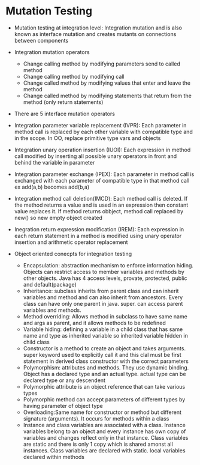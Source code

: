 # Mutation Testing  
* Mutation testing at integration level: Integration mutation and is also known as interface mutation and creates mutants on connections between components  
* Integration mutation operators  
  * Change calling method by modifying parameters send to called method  
  * Change calling method by modifying call  
  * Change called method by modifying values that enter and leave the method  
  * Change called method by modifying statements that return from the method (only return statements)  
*   There are 5 interface mutation operators  
  * Integration parameter variable replacement (IVPR): Each parameter in method call is replaced by each other variable with compatible type and in the scope. In OO, replace primitive type vars and objects  
  * Integration unary operation insertion (IUOI): Each expression in method call modified by inserting all possible unary operators in front and behind the variable in parameter  
  * Integration parameter exchange (IPEX): Each parameter in method call is exchanged with each parameter of compatible type in that method call ex add(a,b) becomes add(b,a)  
  * Integration method call deletion(IMCD): Each method call is deleted. If the method returns a value and is used in an expression then constant value replaces it. If method returns obbject, method call replaced by new() so new empty object created  
  * Inegration return expression modification (IREM): Each expression in each return statement in a method is modified using unary operator insertion and arithmetic operator replacement  
  
* Object oriented conecpts for integration testing  
  * Encapsulation: abstraction mechanism to enforce information hiding. Objects can restrict access to member variables and methods by other objects. Java has 4 access levels, provate, protected, public and default(package)  
  * Inheritance: subclass inherits from parent class and can inherit variables and method and can also inherit from ancestors. Every class can have only one parent in java. super. can access parent variables and methods.  
  * Method overriding: Allows method in subclass to have same name and args as parent, and it allows methods to be redefined  
  * Variable hiding: defining a variable in a child class that has same name and type as inherited variable so inherited variable hidden in child class  
  * Constructor is a method to create an object and takes arguments. super keyword used to explicitly call it and this clal must be first statement in derived class constructor with the correct parameters  
  * Polymorphism: attributes and methods. They use dynamic binding. Object has a declared type and an actual type. actual type can be declared type or any descendent  
  * Polymorphic attribute is an object reference that can take various types  
  * Polymorphic method can accept parameters of different types by having parameter of object type  
  * Overloading:Same name for constructor or method but different signature (arguments). It occurs for methods within a class  
  * Instance and class variables are associated with a class. Instance variables belong to an object and every instance has own copy of variables and changes reflect only in that instance. Class variables are static and there is only 1 copy which is shared amonst all instances. Class variables are declared with static. local variables declared within methods  
  
